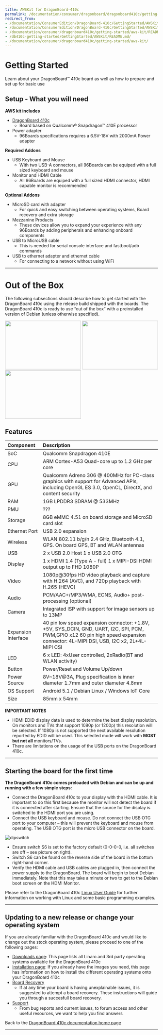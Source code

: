 ```yaml
---
title: AWSKit for DragonBoard-410c
permalink: /documentation/consumer/dragonboard/dragonboard410c/getting-started/aws-kit/
redirect_from:
- /documentation/ConsumerEdition/DragonBoard-410c/GettingStarted/AWSKit/README.md/
- /documentation/ConsumerEdition/DragonBoard-410c/GettingStarted/AWSKit/
- /documentation/consumer/dragonboard410c/getting-started/aws-kit/README.md/
- /db410c-getting-started/GettingStarted/AWSKit/README.md/
- /documentation/consumer/dragonboard410c/getting-started/aws-kit/
---
```

# Getting Started

Learn about your DragonBoard™ 410c board as well as how to prepare and set up for basic use

## Setup - What you will need

**AWS kit includes**
- [DragonBoard 410c](https://www.96boards.org/product/dragonboard410c/)
   - Board based on Qualcomm® Snapdragon™ 410E processor
- Power adapter
   - 96Boards specifications requires a 6.5V-18V with 2000mA Power adapter

**Required Addons**
- USB Keyboard and Mouse
   - With two USB-A connectors, all 96Boards can be equiped with a full sized keyboard and mouse
- Monitor and HDMI Cable
   - All 96Boards are equiped with a full sized HDMI connector, HDMI capable monitor is recommended

**Optional Addons**
- MicroSD card with adapter
   - For quick and easy switching between operating systems, Board recovery and extra storage
- Mezzanine Products
   - These devices allow you to expand your experience with any 96Boards by adding peripherals and enhancing onboard components
- USB to MicroUSB cable
   - This is needed for serial console interface and fastboot/adb commands
- USB to ethernet adapter and ethernet cable
   - For connecting to a network without using WiFi

***

# Out of the Box

The following subsections should describe how to get started with the DragonBoard 410c using the release build shipped with the boards. The DragonBoard 410c is ready to use “out of the box” with a preinstalled version of Debian (unless otherwise specified).

<img src="https://i.imgur.com/4a5GXRd.png" data-canonical-src="https://i.imgur.com/4a5GXRd.png" width="250" height="160" />
<img src="https://i.imgur.com/iAbmSuV.png" data-canonical-src="https://i.imgur.com/iAbmSuV.png" width="250" height="160" />
<img src="https://i.imgur.com/nyVSsa2.png" data-canonical-src="https://i.imgur.com/nyVSsa2.png" width="250" height="160" />

## Features

|   Component          |   Description                                                                                    |
|:---------------------|:-------------------------------------------------------------------------------------------------|
|  SoC                 | Qualcomm Snapdragon 410E                                                                         |
|  CPU                 | ARM Cortex-A53 Quad-core up to 1.2 GHz per core                                                  |
|  GPU                 | Qualcomm Adreno 306 @ 400MHz for PC-class graphics with support for Advanced APIs, including OpenGL ES 3.0, OpenCL, DirectX, and content security                                                                                     |
|  RAM                 | 1GB LPDDR3 SDRAM @ 533MHz                                                                        |
|  PMU                 | ???                                                                                              |
|  Storage             | 8GB eMMC 4.51 on board storage and MicroSD card slot                                             |
|  Ethernet Port       | USB 2.0 expansion                                                                                |
|  Wireless            | WLAN 802.11 b/g/n 2.4 GHz, Bluetooth 4.1, GPS. On board GPS, BT and WLAN antennas                |
|  USB                 | 2 x USB 2.0 Host 1 x USB 2.0 OTG                                                                 |
|  Display             | 1 x HDMI 1.4 (Type A - full) 1 x MIPI-DSI HDMI output up to FHD 1080P                            |
|  Video               | 1080p@30fps HD video playback and capture with H.264 (AVC), and 720p playback with H.265 (HEVC)  |
|  Audio               | PCM/AAC+/MP3/WMA, ECNS, Audio+ post-processing (optional)                                        |
|  Camera              | Integrated ISP with support for image sensors up to 13MP                                         |
|  Expansion Interface | 40 pin low speed expansion connector: +1.8V, +5V, SYS_DCIN, GND, UART, I2C, SPI, PCM, PWM,GPIO x12 60 pin high speed expansion connector: 4L-MIPI DSI, USB, I2C x2, 2L+4L-MIPI CSI                                                  |
|  LED                 | 6 x LED: 4xUser controlled, 2xRadio(BT and WLAN activity)                                        |
|  Button              | Power/Reset and Volume Up/down                                                                   |
|  Power Source        | 8V~18V@3A, Plug specification is inner diameter 1.7mm and outer diameter 4.8mm                   |
|  OS Support          | Android 5.1 / Debian Linux / Windows IoT Core                                                    |
|  Size                | 85mm x 54mm                                                                                      |

**IMPORTANT NOTES**

- HDMI EDID display data is used to determine the best display resolution. On monitors and TVs that support 1080p (or 1200p) this resolution will be selected. If 1080p is not supported the next available resolution reported by EDID will be used. This selected mode will work with **MOST but not all** monitors/TVs.
- There are limitations on the usage of the USB ports on the DragonBoard 410c.

***

## Starting the board for the first time

**The DragonBoard 410c comes preloaded with Debian and can be up and running with a few simple steps:**

- Connect the DragonBoard 410c to your display with the HDMI cable. It is important to do this first because the monitor will not detect the board if it is connected after starting. Ensure that the source for the display is switched to the HDMI port you are using.
- Connect the USB keyboard and mouse. Do not connect the USB OTG port to your computer – this will prevent the keyboard and mouse from operating. The USB OTG port is the micro USB connector on the board.

![dipswitch](https://www.96boards.org/wp-content/uploads/2015/04/dip_blue_20150611_142555-300x205.jpg)

- Ensure switch S6 is set to the factory default (0-0-0-0, i.e. all switches are off – see picture on right).
- Switch S6 can be found on the reverse side of the board in the bottom right-hand corner.
- Verify the HDMI cable and USB cables are plugged in, then connect the power supply to the DragonBoard. The board will begin to boot Debian immediately. Note that this may take a minute or two to get to the Debian boot screen on the HDMI Monitor.

Please refer to the DragonBoard 410c [Linux User Guide](https://github.com/96boards/documentation/blob/master/consumer/dragonboard410c/guides/LinuxUserGuide_DragonBoard.pdf) for further information on working with Linux and some basic programming examples.

***

## Updating to a new release or change your operating system

If you are already familiar with the DragonBoard 410c and would like to change out the stock operating system, please proceed to one of the following pages:

- [Downloads page](../../downloads/): This page lists all Linaro and 3rd party operating systems available for the DragonBoard 410c
- [Installation page](../../installation/): If you already have the images you need, this page has information on how to install the different operating systems onto your DragonBoard 410c
- [Board Recovery](../../installation/board-recovery.md)
   - If at any time your board is having unexplainable issues, it is suggested to attempt a board recovery. These instructions will guide you through a succesfull board recovery.
- [Support](../../support/)
   - From bug reports and current issues, to forum access and other useful resources, we want to help you find answers

Back to the [DragonBoard 410c documentation home page](../../)

***
